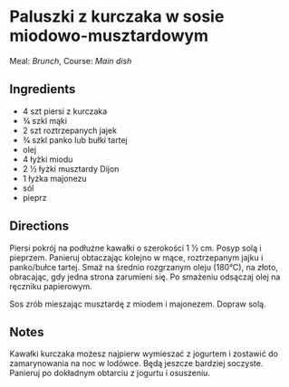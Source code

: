 # Paluszki z kurczaka w sosie miodowo-musztardowym

Meal: _Brunch_, Course: _Main dish_

## Ingredients

- 4 szt piersi z kurczaka
- 3⁄4 szkl mąki
- 2 szt roztrzepanych jajek
- 3⁄4 szkl panko lub bułki tartej
-  olej
- 4 łyżki miodu
- 2 1⁄2 łyżki musztardy Dijon
- 1 łyżka majonezu
-  sól
-  pieprz

## Directions

Piersi pokrój na podłużne kawałki o szerokości 1 1⁄2 cm. Posyp solą i pieprzem. Panieruj obtaczając kolejno w mące, roztrzepanym jajku i panko/bułce tartej. Smaż na średnio rozgrzanym oleju (180°C), na złoto, obracając, gdy jedna strona zarumieni się. Po smażeniu odsączaj olej na ręczniku papierowym.

Sos zrób mieszając musztardę z miodem i majonezem. Dopraw solą.

## Notes

Kawałki kurczaka możesz najpierw wymieszać z jogurtem i zostawić do zamarynowania na noc w lodówce. Będą jeszcze bardziej soczyste. Panieruj po dokładnym obtarciu z jogurtu i osuszeniu.
